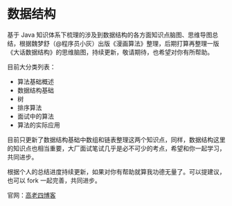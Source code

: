 # 数据结构
基于 Java 知识体系下梳理的涉及到数据结构的各方面知识点脑图、思维导图总结，根据魏梦舒（@程序员小灰）出版《漫画算法》整理，后期打算再整理一版《大话数据结构》的思维脑图，持续更新，敬请期待，也希望对你有所帮助。

目前大分类列表：

- 算法基础概述
- 数据结构基础
- 树
- 排序算法
- 面试中的算法
- 算法的实际应用


目前只更新了数据结构基础中数组和链表整理这两个知识点，同样，数据结构这里的知识点也相当重要，大厂面试笔试几乎是必不可少的考点，希望和你一起学习，共同进步。

根据个人的总结进度持续更新，如果对你有帮助就算我功德无量了。可以提建议，也可以 fork 一起完善，共同进步。

官网：<a href="http://www.glorze.com/" target="_blank">高老四博客</a>

